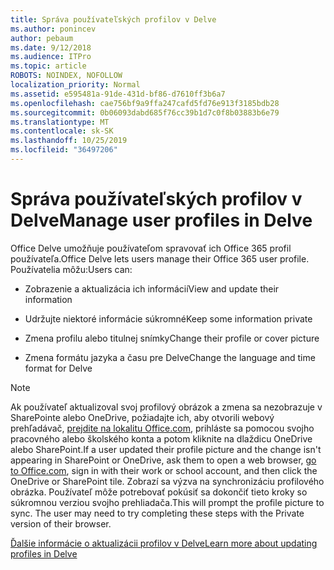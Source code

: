 ```yaml
---
title: Správa používateľských profilov v Delve
ms.author: ponincev
author: pebaum
ms.date: 9/12/2018
ms.audience: ITPro
ms.topic: article
ROBOTS: NOINDEX, NOFOLLOW
localization_priority: Normal
ms.assetid: e595481a-91de-431d-bf86-d7610ff3b6a7
ms.openlocfilehash: cae756bf9a9ffa247cafd5fd76e913f3185bdb28
ms.sourcegitcommit: 0b06093dabd685f76cc39b1d7c0f8b03883b6e79
ms.translationtype: MT
ms.contentlocale: sk-SK
ms.lasthandoff: 10/25/2019
ms.locfileid: "36497206"
---
```

# <a name="manage-user-profiles-in-delve"></a><span data-ttu-id="c4708-102">Správa používateľských profilov v Delve</span><span class="sxs-lookup"><span data-stu-id="c4708-102">Manage user profiles in Delve</span></span>

<span data-ttu-id="c4708-103">Office Delve umožňuje používateľom spravovať ich Office 365 profil používateľa.</span><span class="sxs-lookup"><span data-stu-id="c4708-103">Office Delve lets users manage their Office 365 user profile.</span></span> <span data-ttu-id="c4708-104">Používatelia môžu:</span><span class="sxs-lookup"><span data-stu-id="c4708-104">Users can:</span></span>
  
- <span data-ttu-id="c4708-105">Zobrazenie a aktualizácia ich informácií</span><span class="sxs-lookup"><span data-stu-id="c4708-105">View and update their information</span></span>
    
- <span data-ttu-id="c4708-106">Udržujte niektoré informácie súkromné</span><span class="sxs-lookup"><span data-stu-id="c4708-106">Keep some information private</span></span>
    
- <span data-ttu-id="c4708-107">Zmena profilu alebo titulnej snímky</span><span class="sxs-lookup"><span data-stu-id="c4708-107">Change their profile or cover picture</span></span>
    
- <span data-ttu-id="c4708-108">Zmena formátu jazyka a času pre Delve</span><span class="sxs-lookup"><span data-stu-id="c4708-108">Change the language and time format for Delve</span></span>
    
> [!NOTE]
> <span data-ttu-id="c4708-109">Ak používateľ aktualizoval svoj profilový obrázok a zmena sa nezobrazuje v SharePointe alebo OneDrive, požiadajte ich, aby otvorili webový prehľadávač, [prejdite na lokalitu Office.com](https://www.office.com), prihláste sa pomocou svojho pracovného alebo školského konta a potom kliknite na dlaždicu OneDrive alebo SharePoint.</span><span class="sxs-lookup"><span data-stu-id="c4708-109">If a user updated their profile picture and the change isn't appearing in SharePoint or OneDrive, ask them to open a web browser, [go to Office.com](https://www.office.com), sign in with their work or school account, and then click the OneDrive or SharePoint tile.</span></span> <span data-ttu-id="c4708-110">Zobrazí sa výzva na synchronizáciu profilového obrázka. Používateľ môže potrebovať pokúsiť sa dokončiť tieto kroky so súkromnou verziou svojho prehliadača.</span><span class="sxs-lookup"><span data-stu-id="c4708-110">This will prompt the profile picture to sync. The user may need to try completing these steps with the Private version of their browser.</span></span> 
  
[<span data-ttu-id="c4708-111">Ďalšie informácie o aktualizácii profilov v Delve</span><span class="sxs-lookup"><span data-stu-id="c4708-111">Learn more about updating profiles in Delve</span></span>](https://go.microsoft.com/fwlink/?linkid=735070)
  

